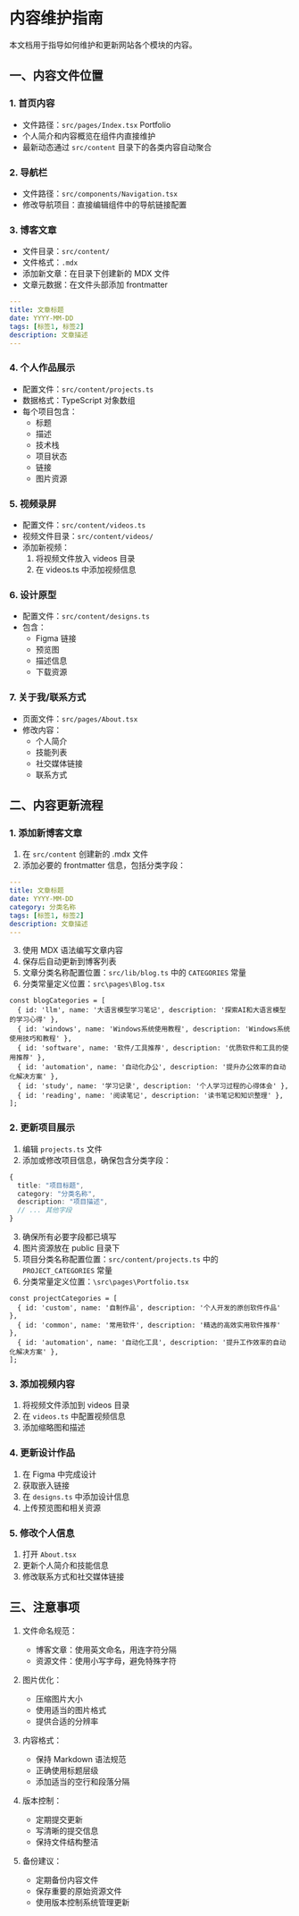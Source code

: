 # 内容维护指南

本文档用于指导如何维护和更新网站各个模块的内容。

## 一、内容文件位置

### 1. 首页内容
- 文件路径：`src/pages/Index.tsx`  Portfolio
- 个人简介和内容概览在组件内直接维护
- 最新动态通过 `src/content` 目录下的各类内容自动聚合

### 2. 导航栏
- 文件路径：`src/components/Navigation.tsx`
- 修改导航项目：直接编辑组件中的导航链接配置

### 3. 博客文章
- 文件目录：`src/content/`
- 文件格式：`.mdx`
- 添加新文章：在目录下创建新的 MDX 文件
- 文章元数据：在文件头部添加 frontmatter
```yaml
---
title: 文章标题
date: YYYY-MM-DD
tags: [标签1, 标签2]
description: 文章描述
---
```

### 4. 个人作品展示
- 配置文件：`src/content/projects.ts`
- 数据格式：TypeScript 对象数组
- 每个项目包含：
  - 标题
  - 描述
  - 技术栈
  - 项目状态
  - 链接
  - 图片资源

### 5. 视频录屏
- 配置文件：`src/content/videos.ts`
- 视频文件目录：`src/content/videos/`
- 添加新视频：
  1. 将视频文件放入 videos 目录
  2. 在 videos.ts 中添加视频信息

### 6. 设计原型
- 配置文件：`src/content/designs.ts`
- 包含：
  - Figma 链接
  - 预览图
  - 描述信息
  - 下载资源

### 7. 关于我/联系方式
- 页面文件：`src/pages/About.tsx`
- 修改内容：
  - 个人简介
  - 技能列表
  - 社交媒体链接
  - 联系方式

## 二、内容更新流程

### 1. 添加新博客文章
1. 在 `src/content` 创建新的 .mdx 文件
2. 添加必要的 frontmatter 信息，包括分类字段：
```yaml
---
title: 文章标题
date: YYYY-MM-DD
category: 分类名称
tags: [标签1, 标签2]
description: 文章描述
---
```
3. 使用 MDX 语法编写文章内容
4. 保存后自动更新到博客列表
5. 文章分类名称配置位置：`src/lib/blog.ts` 中的 `CATEGORIES` 常量
6. 分类常量定义位置：`src\pages\Blog.tsx`

```
const blogCategories = [
  { id: 'llm', name: '大语言模型学习笔记', description: '探索AI和大语言模型的学习心得' },
  { id: 'windows', name: 'Windows系统使用教程', description: 'Windows系统使用技巧和教程' },
  { id: 'software', name: '软件/工具推荐', description: '优质软件和工具的使用推荐' },
  { id: 'automation', name: '自动化办公', description: '提升办公效率的自动化解决方案' },
  { id: 'study', name: '学习记录', description: '个人学习过程的心得体会' },
  { id: 'reading', name: '阅读笔记', description: '读书笔记和知识整理' },
];

```



### 2. 更新项目展示
1. 编辑 `projects.ts` 文件
2. 添加或修改项目信息，确保包含分类字段：
```typescript
{
  title: "项目标题",
  category: "分类名称",
  description: "项目描述",
  // ... 其他字段
}
```
3. 确保所有必要字段都已填写
4. 图片资源放在 public 目录下
5. 项目分类名称配置位置：`src/content/projects.ts` 中的 `PROJECT_CATEGORIES` 常量
6. 分类常量定义位置：`\src\pages\Portfolio.tsx`
```
const projectCategories = [
  { id: 'custom', name: '自制作品', description: '个人开发的原创软件作品' },
  { id: 'common', name: '常用软件', description: '精选的高效实用软件推荐' },
  { id: 'automation', name: '自动化工具', description: '提升工作效率的自动化解决方案' },
];
```

### 3. 添加视频内容
1. 将视频文件添加到 videos 目录
2. 在 `videos.ts` 中配置视频信息
3. 添加缩略图和描述

### 4. 更新设计作品
1. 在 Figma 中完成设计
2. 获取嵌入链接
3. 在 `designs.ts` 中添加设计信息
4. 上传预览图和相关资源

### 5. 修改个人信息
1. 打开 `About.tsx`
2. 更新个人简介和技能信息
3. 修改联系方式和社交媒体链接

## 三、注意事项

1. 文件命名规范：
   - 博客文章：使用英文命名，用连字符分隔
   - 资源文件：使用小写字母，避免特殊字符

2. 图片优化：
   - 压缩图片大小
   - 使用适当的图片格式
   - 提供合适的分辨率

3. 内容格式：
   - 保持 Markdown 语法规范
   - 正确使用标题层级
   - 添加适当的空行和段落分隔

4. 版本控制：
   - 定期提交更新
   - 写清晰的提交信息
   - 保持文件结构整洁

5. 备份建议：
   - 定期备份内容文件
   - 保存重要的原始资源文件
   - 使用版本控制系统管理更新